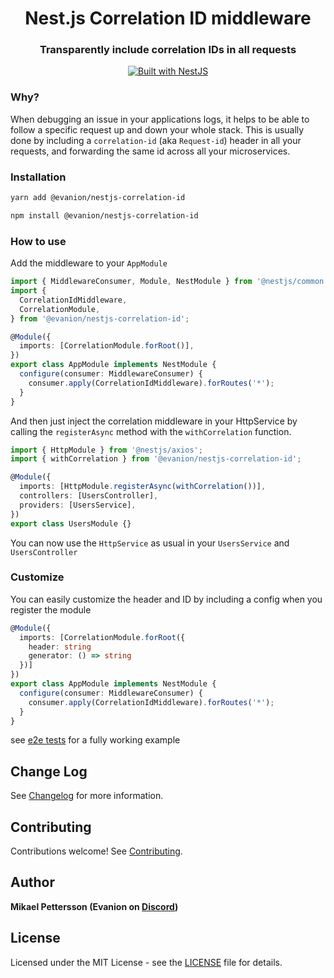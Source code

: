 <h1 align="center">Nest.js Correlation ID middleware</h1>

<h3 align="center">Transparently include correlation IDs in all requests</h3>

<div align="center">
  <a href="https://nestjs.com" target="_blank">
    <img src="https://img.shields.io/badge/built%20with-NestJs-red.svg" alt="Built with NestJS">
  </a>
</div>

### Why?

When debugging an issue in your applications logs, it helps to be able to follow a specific request up and down your whole stack. This is usually done by including a `correlation-id` (aka `Request-id`) header in all your requests, and forwarding the same id across all your microservices.

### Installation

```bash
yarn add @evanion/nestjs-correlation-id
```

```bash
npm install @evanion/nestjs-correlation-id
```

### How to use

Add the middleware to your `AppModule`

```ts
import { MiddlewareConsumer, Module, NestModule } from '@nestjs/common';
import {
  CorrelationIdMiddleware,
  CorrelationModule,
} from '@evanion/nestjs-correlation-id';

@Module({
  imports: [CorrelationModule.forRoot()],
})
export class AppModule implements NestModule {
  configure(consumer: MiddlewareConsumer) {
    consumer.apply(CorrelationIdMiddleware).forRoutes('*');
  }
}
```

And then just inject the correlation middleware in your HttpService by calling the `registerAsync` method with the `withCorrelation` function.

```ts
import { HttpModule } from '@nestjs/axios';
import { withCorrelation } from '@evanion/nestjs-correlation-id';

@Module({
  imports: [HttpModule.registerAsync(withCorrelation())],
  controllers: [UsersController],
  providers: [UsersService],
})
export class UsersModule {}
```

You can now use the `HttpService` as usual in your `UsersService` and `UsersController`

### Customize

You can easily customize the header and ID by including a config when you register the module

```ts
@Module({
  imports: [CorrelationModule.forRoot({
    header: string
    generator: () => string
  })]
})
export class AppModule implements NestModule {
  configure(consumer: MiddlewareConsumer) {
    consumer.apply(CorrelationIdMiddleware).forRoutes('*');
  }
}
```

see [e2e tests](/test) for a fully working example

## Change Log

See [Changelog](CHANGELOG.md) for more information.

## Contributing

Contributions welcome! See [Contributing](CONTRIBUTING.md).

## Author

**Mikael Pettersson (Evanion on [Discord](https://discord.gg/G7Qnnhy))**

## License

Licensed under the MIT License - see the [LICENSE](LICENSE) file for details.
